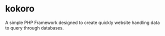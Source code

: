 # kokoro
A simple PHP Framework designed to create quickly website handling data to query through databases.
